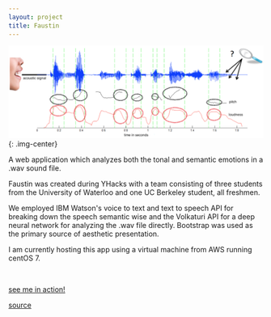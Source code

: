 ```yaml
---
layout: project
title: Faustin
---
```

![speech-emotion](/assets/pics/speech-emotion.png){: .img-center}

A web application which analyzes both the tonal and semantic emotions in a .wav sound file.

Faustin was created during YHacks with a team consisting of three students from the University of Waterloo and one UC Berkeley student, all freshmen.

We employed IBM Watson's voice to text and text to speech API for breaking down the speech semantic wise and the Volkaturi API for a deep neural network for analyzing the .wav file directly. Bootstrap was used as the primary source of aesthetic presentation.

I am currently hosting this app using a virtual machine from AWS running centOS 7.

&nbsp;
&nbsp;

[see me in action!](http://faustin.me)

[source](https://github.com/tangsaidi/YHack)
